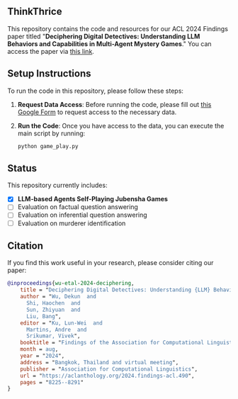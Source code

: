 ## ThinkThrice

This repository contains the code and resources for our ACL 2024 Findings paper titled "**Deciphering Digital Detectives: Understanding LLM Behaviors and Capabilities in Multi-Agent Mystery Games**." You can access the paper via [this link](#).

## Setup Instructions

To run the code in this repository, please follow these steps:

1. **Request Data Access**: Before running the code, please fill out [this Google Form](https://forms.gle/a2gTSd9fKBC6k4vL7) to request access to the necessary data.

2. **Run the Code**: Once you have access to the data, you can execute the main script by running:
   ```bash
   python game_play.py
   ```

## Status

This repository currently includes:
- [x] **LLM-based Agents Self-Playing Jubensha Games**
- [ ] Evaluation on factual question answering
- [ ] Evaluation on inferential question answering
- [ ] Evaluation on murderer identification

## Citation

If you find this work useful in your research, please consider citing our paper:

```bibtex
@inproceedings{wu-etal-2024-deciphering,
    title = "Deciphering Digital Detectives: Understanding {LLM} Behaviors and Capabilities in Multi-Agent Mystery Games",
    author = "Wu, Dekun  and
      Shi, Haochen  and
      Sun, Zhiyuan  and
      Liu, Bang",
    editor = "Ku, Lun-Wei  and
      Martins, Andre  and
      Srikumar, Vivek",
    booktitle = "Findings of the Association for Computational Linguistics ACL 2024",
    month = aug,
    year = "2024",
    address = "Bangkok, Thailand and virtual meeting",
    publisher = "Association for Computational Linguistics",
    url = "https://aclanthology.org/2024.findings-acl.490",
    pages = "8225--8291"
}
```
```
